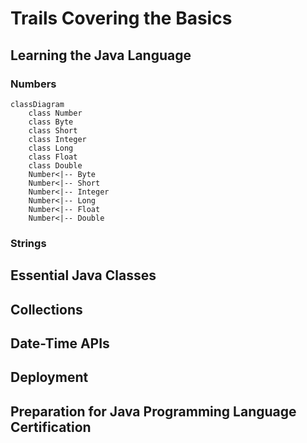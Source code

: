 # Trails Covering the Basics

## Learning the Java Language

### Numbers

```mermaid
classDiagram
    class Number
    class Byte
    class Short
    class Integer
    class Long
    class Float
    class Double
    Number<|-- Byte
    Number<|-- Short
    Number<|-- Integer
    Number<|-- Long
    Number<|-- Float
    Number<|-- Double
```

### Strings

## Essential Java Classes

## Collections

## Date-Time APIs

## Deployment

## Preparation for Java Programming Language Certification
